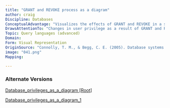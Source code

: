 ```yaml
---
title: "GRANT and REVOKE process as a diagram"
author: craig
Discipline: Databases
ConceptualAdvantage: "Visualizes the effects of GRANT and REVOKE in a simple process example"
DrawsAttentionTo: "Changes in user privilege as a result of GRANT and REVOKE statements"
Topic: Query languages (advanced)
Domain: 
Form: Visual Representation
OriginSource: "Connolly, T. M., & Begg, C. E. (2005). Database systems: a practical approach to design, implementation, and management. Pearson Education."
image: "041.png"
Mapping:
  
---
```

### Alternate Versions
<a href="/nms/Database_privileges_as_a_diagram.html"> Database_privileges_as_a_diagram [Root]</a>

<a href="/nms/Database_privileges_as_a_diagram_1.html"> Database_privileges_as_a_diagram_1 </a>

